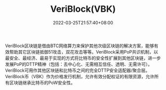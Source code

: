﻿---
weight: 
title: "VeriBlock(VBK)"
description: "VeriBlock区块链是借由BTC网络算力来保护其他次级区块链的解决方案，能够有效帮助其它区块链抵御51攻击，双花攻击等等"
date: 2022-03-25T21:57:40+08:00
lastmod: 2022-03-25T16:45:40+08:00
draft: false
authors: ["Metabd"]
featuredImage: "veriblockvbk.webp"
link: ""
tags: ["数字代币","VeriBlock(VBK)"]
categories: ["navigation"]
navigation: ["数字代币"]
lightgallery: true
toc: true
pinned: false
recommend: false
recommend1: false
---
VeriBlock区块链是借由BTC网络算力来保护其他次级区块链的解决方案，能够有效帮助其它区块链抵御51攻击，双花攻击等等。VeriBlock采用PoP共识机制，以最安全、最经济、最易于实现的方式将比特币的安全性扩展到其他区块链，进一步发展PoP的DTTP精神（包括：去中心化、无需相互信任、透明、无需许可）。VeriBlock可用作其他区块链和比特币之间的完全DTTP安全适配器/聚合层。VeriBlock币（VBK）作为价格发行机制，允许有效分配权证的有限资源，允许所有区块链继承比特币的PoW安全性。
